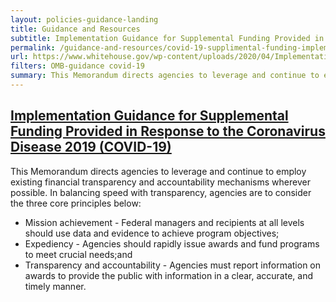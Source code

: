 ```yaml
---
layout: policies-guidance-landing
title: Guidance and Resources
subtitle: Implementation Guidance for Supplemental Funding Provided in Response to the Coronavirus Disease 2019 (COVID-19)
permalink: /guidance-and-resources/covid-19-supplimental-funding-implemenation-guidance
url: https://www.whitehouse.gov/wp-content/uploads/2020/04/Implementation-Guidance-for-Supplemental-Funding-Provided-in-Response.pdf
filters: OMB-guidance covid-19
summary: This Memorandum directs agencies to leverage and continue to employ existing financial ...
---
```


## [Implementation Guidance for Supplemental Funding Provided in Response to the Coronavirus Disease 2019 (COVID-19)](https://www.whitehouse.gov/wp-content/uploads/2020/04/Implementation-Guidance-for-Supplemental-Funding-Provided-in-Response.pdf)

This Memorandum directs agencies to leverage and continue to employ existing financial transparency and accountability mechanisms wherever possible. In balancing speed with transparency, agencies are to consider the three core principles below:

- Mission achievement - Federal managers and recipients at all levels should use data and evidence to achieve program objectives;
- Expediency - Agencies should rapidly issue awards and fund programs to meet crucial needs;and
- Transparency and accountability - Agencies must report information on awards to provide the public with information in a clear, accurate, and timely manner.
